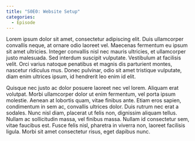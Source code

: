 ```yaml
---
title: "S0E0: Website Setup"
categories:
  - Episode
---
```


Lorem ipsum dolor sit amet, consectetur adipiscing elit. Duis ullamcorper convallis neque, at ornare odio laoreet vel. Maecenas fermentum eu ipsum sit amet ultricies. Integer convallis nisl nec mauris ultricies, et ullamcorper justo malesuada. Sed interdum suscipit vulputate. Vestibulum at facilisis velit. Orci varius natoque penatibus et magnis dis parturient montes, nascetur ridiculus mus. Donec pulvinar, odio sit amet tristique vulputate, diam enim ultrices ipsum, id hendrerit leo enim id elit.

Quisque nec justo ac dolor posuere laoreet nec vel lorem. Aliquam erat volutpat. Morbi ullamcorper dolor ut enim fermentum, vel porta ipsum molestie. Aenean at lobortis quam, vitae finibus ante. Etiam eros sapien, condimentum in sem ac, convallis ultrices dolor. Duis rutrum nec erat a sodales. Nunc nisl diam, placerat ut felis non, dignissim aliquam tellus. Nullam ac sollicitudin massa, vel finibus massa. Nullam id consectetur sem, vitae faucibus est. Fusce felis nisl, pharetra in viverra non, laoreet facilisis ligula. Morbi sit amet consectetur risus, eget dapibus nunc.
